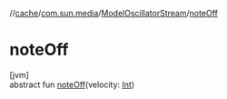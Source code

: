 //[cache](../../../index.md)/[com.sun.media](../index.md)/[ModelOscillatorStream](index.md)/[noteOff](note-off.md)

# noteOff

[jvm]\
abstract fun [noteOff](note-off.md)(velocity: [Int](https://kotlinlang.org/api/latest/jvm/stdlib/kotlin/-int/index.html))
